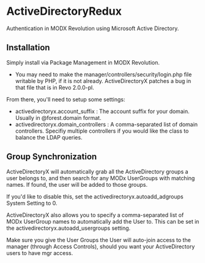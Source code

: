 ActiveDirectoryRedux
====================

Authentication in MODX Revolution using Microsoft Active Directory.

## Installation

Simply install via Package Management in MODX Revolution.

* You may need to make the manager/controllers/security/login.php file writable by PHP, if it is not already. ActiveDirectoryX patches a bug in that file that is in Revo 2.0.0-pl.

From there, you'll need to setup some settings:

* activedirectoryx.account_suffix : The account suffix for your domain. Usually in @forest.domain format.
* activedirectoryx.domain_controllers : A comma-separated list of domain controllers. Specifiy multiple controllers if you would like the class to balance the LDAP queries.

## Group Synchronization

ActiveDirectoryX will automatically grab all the ActiveDirectory groups a user belongs to, and then search for any MODx UserGroups with matching names. If found, the user will be added to those groups.

If you'd like to disable this, set the activedirectoryx.autoadd_adgroups System Setting to 0.

ActiveDirectoryX also allows you to specify a comma-separated list of MODx UserGroup names to automatically add the User to. This can be set in the activedirectoryx.autoadd_usergroups setting.

Make sure you give the User Groups the User will auto-join access to the manager (through Access Controls), should you want your ActiveDirectory users to have mgr access.
